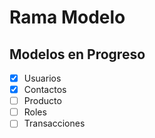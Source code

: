 # Rama Modelo

## Modelos en Progreso
- [x] Usuarios
- [x] Contactos
- [ ] Producto
- [ ] Roles
- [ ] Transacciones
